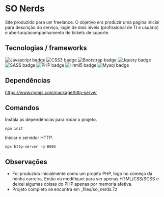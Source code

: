 SO Nerds
========
Site produzido para um freelance. O objetivo era produzir uma pagina inicial para descrição do serviço, login de dois nivéis (profissional de TI e usuário) e abertura/acompanhamento de tickets de suporte.

## Tecnologias / frameworks
![Javascript badge](https://img.shields.io/badge/javascript%20-%23323330.svg?&style=for-the-badge&logo=javascript&logoColor=%23F7DF1E)
![CSS3 badge](https://img.shields.io/badge/css3%20-%231572B6.svg?&style=for-the-badge&logo=css3&logoColor=white)
![Bootstrap badge](https://img.shields.io/badge/Bootstrap-v3.3.5-563D7C?style=for-the-badge&logo=bootstrap)
![Jquery badge](https://img.shields.io/badge/Jquery-v2.2.4-0769AD?style=for-the-badge&logo=jquery)
![SASS badge](https://img.shields.io/badge/sass--CC6699?style=for-the-badge&logo=sass)
![PHP badge](https://img.shields.io/badge/PHP--777BB4?style=for-the-badge&logo=php)
![Html5 badge](https://img.shields.io/badge/HTML-v5-E34F26?style=for-the-badge&logo=html5)
![Mysql badge](https://img.shields.io/badge/mysql--4479A1?style=for-the-badge&logo=mysql)

## Dependências
https://www.npmjs.com/package/http-server

## Comandos
Instala as dependências para rodar o projeto.
```
npm init
```

Iniciar o servidor HTTP.
```
npx http-server -p 8080
```

## Observações
+ Foi produzido inicialmente como um projeto PHP, logo no começo da minha carreira. Então eu modifiquei para ser apenas HTML/CSS/SCSS e deixei algumas coisas do PHP apenas por memoria afetiva.
+ Projeto completo se encontra em _files/so_nerds.7z